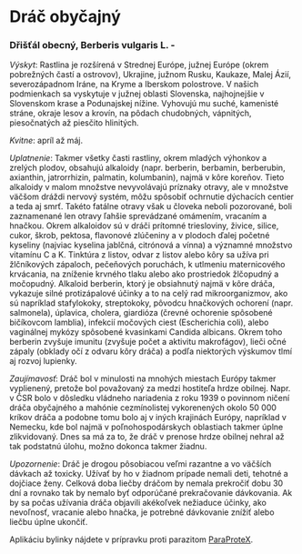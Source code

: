 Dráč obyčajný
=============

### Dřišťál obecný, Berberis vulgaris L. -

*Výskyt*: Rastlina je rozšírená v Strednej Európe, južnej Európe (okrem
pobrežných častí a ostrovov), Ukrajine, južnom Rusku, Kaukaze, Malej Ázií,
severozápadnom Iráne, na Kryme a Iberskom polostrove. V našich podmienkach sa
vyskytuje v južnej oblasti Slovenska, najhojnejšie v Slovenskom krase a
Podunajskej nížine. Vyhovujú mu suché, kamenisté stráne, okraje lesov a krovín,
na pôdach chudobných, vápnitých, piesočnatých až piesčito hlinitých.

*Kvitne*: apríl až máj.

*Uplatnenie*: Takmer všetky časti rastliny, okrem mladých výhonkov a zrelých
plodov, obsahujú alkaloidy (napr. berberin, berbamin, berberubin, axianthin,
jatrorrhizin, palmatin, kolumbanin), najmä v kôre koreňov. Tieto alkaloidy v
malom množstve nevyvolávajú príznaky otravy, ale v množstve väčšom dráždi
nervový systém, môžu spôsobiť ochrnutie dýchacích centier a teda aj smrť. Takéto
fatálne otravy však u človeka neboli pozorované, boli zaznamenané len otravy
ľahšie sprevádzané omámením, vracaním a hnačkou. Okrem alkaloidov sú v dráči
prítomné triesloviny, živice, silice, cukor, škrob, pektosa, flavonové zlúčeniny
a v plodoch ďalej početné kyseliny (najviac kyselina jablčná, citrónová a vínna)
a významné množstvo vitamínu C a K. Tinktúra z listov, odvar z listov alebo kôry
sa užíva pri žlčníkových zápaloch, pečeňových poruchách, k utlmeniu
maternicového krvácania, na zníženie krvného tlaku alebo ako prostriedok
žlčopudný a močopudný. Alkaloid berberin, ktorý je obsiahnutý najmä v kôre
dráča, vykazuje silné protizápalové účinky a to na celý rad mikroorganizmov, ako
sú napríklad stafylokoky, streptokoky, pôvodcu hnačkových ochorení (napr.
salmonela), úplavica, cholera, giardióza (črevné ochorenie spôsobené bičíkovcom
lamblia), infekcií močových ciest (Escherichia coli), alebo vaginálnej mykózy
spôsobené kvasinkami Candida albicans. Okrem toho berberin zvyšuje imunitu
(zvyšuje počet a aktivitu makrofágov), lieči očné zápaly (obklady očí z odvaru
kôry dráča) a podľa niektorých výskumov tlmí aj rozvoj lupienky.

*Zaujímavosť*: Dráč bol v minulosti na mnohých miestach Európy takmer
vyplienený, pretože bol považovaný za medzi hostiteľa hrdze obilnej. Napr. v ČSR
bolo v dôsledku vládneho nariadenia z roku 1939 o povinnom ničení dráča
obyčajného a mahónie cezmínolistej vykorenených okolo 50 000 kríkov dráča a
podobne tomu bolo aj v iných krajinách Európy, napríklad v Nemecku, kde bol
najmä v poľnohospodárskych oblastiach takmer úplne zlikvidovaný. Dnes sa má za
to, že dráč v prenose hrdze obilnej nehral až tak podstatnú úlohu, možno dokonca
takmer žiadnu.

*Upozornenie*: Dráč je drogou pôsobiacou veľmi razantne a vo väčších dávkach až
toxicky. Užívať by ho v žiadnom prípade nemali deti, tehotné a dojčiace ženy.
Celková doba liečby dráčom by nemala prekročiť dobu 30 dní a rovnako tak by
nemalo byť odporúčané prekračovanie dávkovania. Ak by sa počas užívania dráča
objavili akékoľvek nežiaduce účinky, ako nevoľnosť, vracanie alebo hnačka, je
potrebné dávkovanie znížiť alebo liečbu úplne ukončiť.

Aplikáciu bylinky nájdete v prípravku proti parazitom
[ParaProteX](../procvi/paraprotex).
